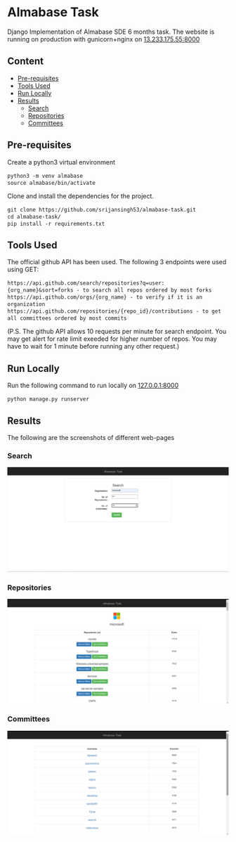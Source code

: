 # Almabase Task
Django Implementation of Almabase SDE 6 months task. The website is running on production with gunicorn+nginx on [13.233.175.55:8000](http://13.233.175.55:8000)

## Content

- [Pre-requisites](https://github.com/srijansingh53/almabase-task#pre-requisites)
- [Tools Used](https://github.com/srijansingh53/almabase-task#tools-used)
- [Run Locally](https://github.com/srijansingh53/almabase-task#run-locally)
- [Results](https://github.com/srijansingh53/almabase-task#results)
    - [Search](https://github.com/srijansingh53/almabase-task#search)
    - [Repositories](https://github.com/srijansingh53/almabase-task#repositories)
    - [Committees](https://github.com/srijansingh53/almabase-task#committees)


## Pre-requisites

Create a python3 virtual environment
```
python3 -m venv almabase
source almabase/bin/activate
``` 
Clone and install the dependencies for the project.
```
git clone https://github.com/srijansingh53/almabase-task.git
cd almabase-task/
pip install -r requirements.txt
```

## Tools Used
The official github API has been used. The following 3 endpoints were used using GET:
```
https://api.github.com/search/repositories?q=user:{org_name}&sort=forks - to search all repos ordered by most forks
https://api.github.com/orgs/{org_name} - to verify if it is an organization
https://api.github.com/repositories/{repo_id}/contributions - to get all committees ordered by most commits
```
(P.S. The github API allows 10 requests per minute for search endpoint. You may get alert for rate limit exeeded for higher number of repos. You may have to wait for 1 minute before running any other request.)

## Run Locally

Run the following command to run locally on [127.0.0.1:8000](http://127.0.0.1:8000)
```
python manage.py runserver
```

## Results
The following are the screenshots of different web-pages

### Search

<img src="/outputs/search.png">


### Repositories

<img src="/outputs/repo.png">

### Committees

<img src="/outputs/commits.png">



